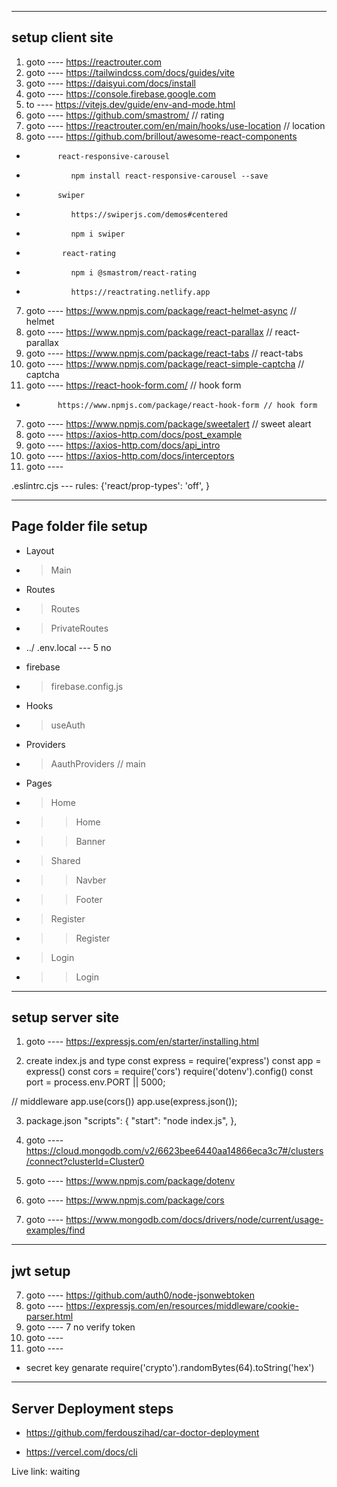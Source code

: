   -----------------
  setup client site
  -----------------

  1. goto ---- https://reactrouter.com
  2. goto ---- https://tailwindcss.com/docs/guides/vite
  3. goto ---- https://daisyui.com/docs/install
  4. goto ---- https://console.firebase.google.com
  5. to ---- https://vitejs.dev/guide/env-and-mode.html
  6. goto ---- https://github.com/smastrom/   // rating
  6. goto ---- https://reactrouter.com/en/main/hooks/use-location // location
  7. goto ---- https://github.com/brillout/awesome-react-components
  *            react-responsive-carousel
  *               npm install react-responsive-carousel --save
  *            swiper
  *               https://swiperjs.com/demos#centered
  *               npm i swiper
  *             react-rating
  *               npm i @smastrom/react-rating
  *               https://reactrating.netlify.app
  7. goto ---- https://www.npmjs.com/package/react-helmet-async  // helmet
  7. goto ---- https://www.npmjs.com/package/react-parallax  // react-parallax
  7. goto ---- https://www.npmjs.com/package/react-tabs  // react-tabs
  7. goto ---- https://www.npmjs.com/package/react-simple-captcha // captcha
  7. goto ---- https://react-hook-form.com/ // hook form 
  *            https://www.npmjs.com/package/react-hook-form // hook form 
  7. goto ---- https://www.npmjs.com/package/sweetalert // sweet aleart
  7. goto ---- https://axios-http.com/docs/post_example
  8. goto ---- https://axios-http.com/docs/api_intro
  8. goto ---- https://axios-http.com/docs/interceptors
  8. goto ---- 


  .eslintrc.cjs ---  rules: {'react/prop-types': 'off', }

  
  -----------------
  Page folder file setup
  -----------------
  * Layout
  *  >Main

  * Routes
  *  >Routes
  *  >PrivateRoutes

  * ../ .env.local --- 5 no
  * firebase
  *  >firebase.config.js

  * Hooks
  *  >useAuth

  * Providers
  *  >AauthProviders
      <AauthProviders> // main
        <RouterProvider router={router} />
      </AauthProviders>

  * Pages
  *  >Home
  *   >>Home
  *   >>Banner
  *  >Shared
  *   >>Navber
  *   >>Footer

  *  >Register
  *   >>Register
  *  >Login
  *   >>Login









  -----------------
  setup server site
  -----------------

  1. goto ---- https://expressjs.com/en/starter/installing.html

  2. create index.js and type
  const express = require('express')
  const app = express()
  const cors = require('cors')
  require('dotenv').config()
  const port = process.env.PORT || 5000;

  // middleware
  app.use(cors())
  app.use(express.json());

  3. package.json
  "scripts": {
      "start": "node index.js",
    },

  4. goto ---- https://cloud.mongodb.com/v2/6623bee6440aa14866eca3c7#/clusters/connect?clusterId=Cluster0
  5. goto ---- https://www.npmjs.com/package/dotenv
  9. goto ---- https://www.npmjs.com/package/cors
  6. goto ---- https://www.mongodb.com/docs/drivers/node/current/usage-examples/find


  -----------------
  jwt setup
  -----------------
  7. goto ---- https://github.com/auth0/node-jsonwebtoken
  8. goto ---- https://expressjs.com/en/resources/middleware/cookie-parser.html
  10. goto ---- 7 no verify token
  11. goto ---- 
  12. goto ---- 



  * secret key genarate
  require('crypto').randomBytes(64).toString('hex')



  -------------------
  Server Deployment steps
  --------------------------

  *  https://github.com/ferdouszihad/car-doctor-deployment

  * https://vercel.com/docs/cli

  Live link:
  waiting